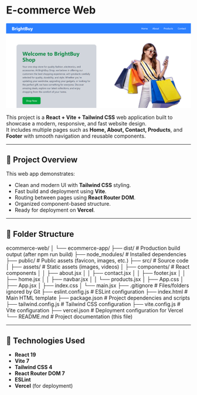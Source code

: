 # E-commerce Web

![grid](src/assets/screenshoot1.png)


This project is a **React + Vite + Tailwind CSS** web application built to showcase a modern, responsive, and fast website design.  
It includes multiple pages such as **Home, About, Contact, Products**, and **Footer** with smooth navigation and reusable components.

---

## 🚀 Project Overview

This web app demonstrates:
- Clean and modern UI with **Tailwind CSS** styling.
- Fast build and deployment using **Vite**.
- Routing between pages using **React Router DOM**.
- Organized component-based structure.
- Ready for deployment on **Vercel**.

---

## 📁 Folder Structure

ecommerce-web/
│
└── ecommerce-app/
├── dist/ # Production build output (after npm run build)
├── node_modules/ # Installed dependencies
├── public/ # Public assets (favicon, images, etc.)
├── src/ # Source code
│ ├── assets/ # Static assets (images, videos)
│ ├── components/ # React components
│ │ ├── about.jsx
│ │ ├── contact.jsx
│ │ ├── footer.jsx
│ │ ├── home.jsx
│ │ ├── navbar.jsx
│ │ └── products.jsx
│ ├── App.css
│ ├── App.jsx
│ ├── index.css
│ └── main.jsx
├── .gitignore # Files/folders ignored by Git
├── eslint.config.js # ESLint configuration
├── index.html # Main HTML template
├── package.json # Project dependencies and scripts
├── tailwind.config.js # Tailwind CSS configuration
├── vite.config.js # Vite configuration
├── vercel.json # Deployment configuration for Vercel
└── README.md # Project documentation (this file)


---

## 🧩 Technologies Used

- **React 19**
- **Vite 7**
- **Tailwind CSS 4**
- **React Router DOM 7**
- **ESLint**
- **Vercel** (for deployment)
